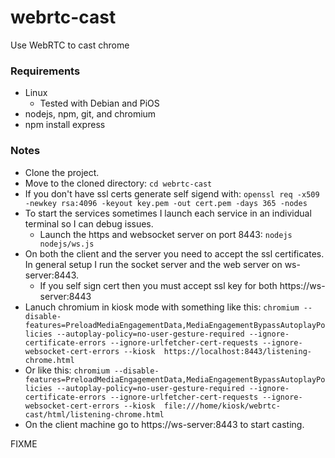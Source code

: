 # webrtc-cast
Use WebRTC to cast chrome

### Requirements
* Linux
    * Tested with Debian and PiOS
* nodejs, npm, git, and chromium
* npm install express
### Notes
* Clone the project.
* Move to the cloned directory: `cd webrtc-cast`
* If you don't have ssl certs generate self sigend with: `openssl req -x509 -newkey rsa:4096 -keyout key.pem -out cert.pem -days 365 -nodes`
* To start the services sometimes I launch each service in an individual terminal so I can debug issues.
    * Launch the https and websocket server on port 8443: `nodejs nodejs/ws.js`
* On both the client and the server you need to accept the ssl certificates. In general setup I run the socket server and the web server on ws-server:8443.
    * If you self sign cert then you must accept ssl key for both https://ws-server:8443
* Lanuch chromium in kiosk mode with something like this: `chromium --disable-features=PreloadMediaEngagementData,MediaEngagementBypassAutoplayPolicies --autoplay-policy=no-user-gesture-required --ignore-certificate-errors --ignore-urlfetcher-cert-requests --ignore-websocket-cert-errors --kiosk  https://localhost:8443/listening-chrome.html`
* Or like this: `chromium --disable-features=PreloadMediaEngagementData,MediaEngagementBypassAutoplayPolicies --autoplay-policy=no-user-gesture-required --ignore-certificate-errors --ignore-urlfetcher-cert-requests --ignore-websocket-cert-errors --kiosk  file:///home/kiosk/webrtc-cast/html/listening-chrome.html`
* On the client machine go to https://ws-server:8443 to start casting.

FIXME
